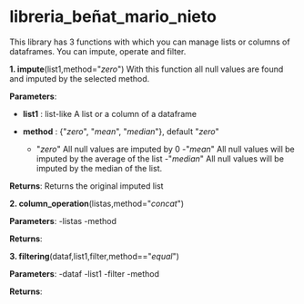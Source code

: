 # libreria_beñat_mario_nieto
This library has 3 functions with which you can manage lists or columns of dataframes.
You can impute, operate and filter.


**1. impute**(list1,method="_zero_")
With this function all null values are found and imputed by the selected method.

****Parameters****:
  - **list1** : list-like
      A list or a column of a dataframe 
  - **method** : {"_zero_", "_mean_", "_median_"}, default "_zero_"

    - "_zero_"
        All null values are imputed by 0
    -"_mean_"
        All null values will be imputed by the average of the list
    -"_median_"
        All null values will be imputed by the median of the list.
      
****Returns****:
  Returns the original imputed list


**2. column_operation**(listas,method="_concat_")

****Parameters****:
  -listas
  -method
  
****Returns****:


**3. filtering**(dataf,list1,filter,method=="_equal_")

****Parameters****:
  -dataf
  -list1
  -filter
  -method

****Returns****:


